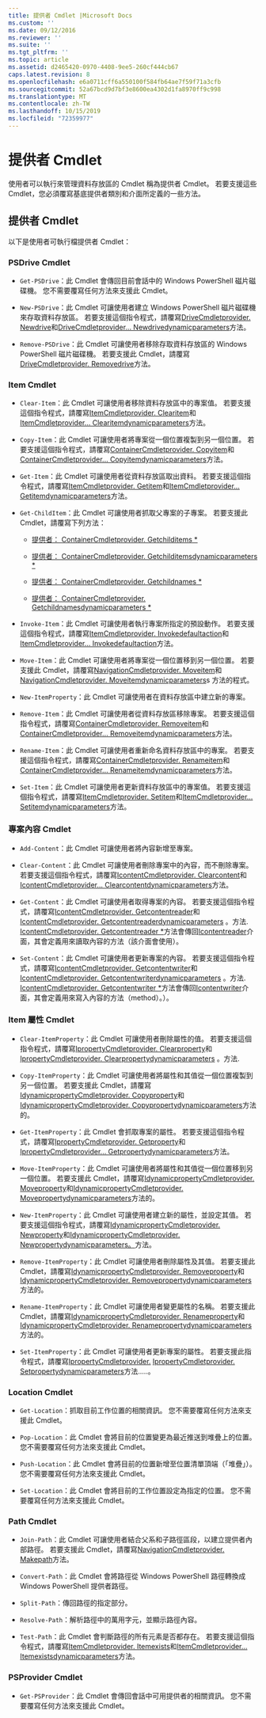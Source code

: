 ```yaml
---
title: 提供者 Cmdlet |Microsoft Docs
ms.custom: ''
ms.date: 09/12/2016
ms.reviewer: ''
ms.suite: ''
ms.tgt_pltfrm: ''
ms.topic: article
ms.assetid: d2465420-0970-4408-9ee5-260cf444cb67
caps.latest.revision: 8
ms.openlocfilehash: e6a0711cff6a550100f584fb64ae7f59f71a3cfb
ms.sourcegitcommit: 52a67bcd9d7bf3e8600ea4302d1fa8970ff9c998
ms.translationtype: MT
ms.contentlocale: zh-TW
ms.lasthandoff: 10/15/2019
ms.locfileid: "72359977"
---
```

# <a name="provider-cmdlets"></a>提供者 Cmdlet

使用者可以執行來管理資料存放區的 Cmdlet 稱為提供者 Cmdlet。 若要支援這些 Cmdlet，您必須覆寫基底提供者類別和介面所定義的一些方法。

## <a name="provider-cmdlets"></a>提供者 Cmdlet

以下是使用者可執行檔提供者 Cmdlet：

### <a name="psdrive-cmdlets"></a>PSDrive Cmdlet

- `Get-PSDrive`：此 Cmdlet 會傳回目前會話中的 Windows PowerShell 磁片磁碟機。 您不需要覆寫任何方法來支援此 Cmdlet。

- `New-PSDrive`：此 Cmdlet 可讓使用者建立 Windows PowerShell 磁片磁碟機來存取資料存放區。 若要支援這個指令程式，請覆寫[DriveCmdletprovider. Newdrive](/dotnet/api/System.Management.Automation.Provider.DriveCmdletProvider.NewDrive)和[DriveCmdletprovider... Newdrivedynamicparameters](/dotnet/api/System.Management.Automation.Provider.DriveCmdletProvider.NewDriveDynamicParameters)方法。

- `Remove-PSDrive`：此 Cmdlet 可讓使用者移除存取資料存放區的 Windows PowerShell 磁片磁碟機。 若要支援此 Cmdlet，請覆寫[DriveCmdletprovider. Removedrive](/dotnet/api/System.Management.Automation.Provider.DriveCmdletProvider.RemoveDrive)方法。

### <a name="item-cmdlets"></a>Item Cmdlet

- `Clear-Item`：此 Cmdlet 可讓使用者移除資料存放區中的專案值。 若要支援這個指令程式，請覆寫[ItemCmdletprovider. Clearitem](/dotnet/api/System.Management.Automation.Provider.ItemCmdletProvider.ClearItem)和[ItemCmdletprovider... Clearitemdynamicparameters](/dotnet/api/System.Management.Automation.Provider.ItemCmdletProvider.ClearItemDynamicParameters)方法。

- `Copy-Item`：此 Cmdlet 可讓使用者將專案從一個位置複製到另一個位置。 若要支援這個指令程式，請覆寫[ContainerCmdletprovider. Copyitem](/dotnet/api/System.Management.Automation.Provider.ContainerCmdletProvider.CopyItem)和[ContainerCmdletprovider... Copyitemdynamicparameters](/dotnet/api/System.Management.Automation.Provider.ContainerCmdletProvider.CopyItemDynamicParameters)方法。

- `Get-Item`：此 Cmdlet 可讓使用者從資料存放區取出資料。 若要支援這個指令程式，請覆寫[ItemCmdletprovider. Getitem](/dotnet/api/System.Management.Automation.Provider.ItemCmdletProvider.GetItem)和[ItemCmdletprovider... Getitemdynamicparameters](/dotnet/api/System.Management.Automation.Provider.ItemCmdletProvider.GetItemDynamicParameters)方法。

- `Get-ChildItem`：此 Cmdlet 可讓使用者抓取父專案的子專案。 若要支援此 Cmdlet，請覆寫下列方法：

  - [提供者： ContainerCmdletprovider. Getchilditems *](/dotnet/api/System.Management.Automation.Provider.ContainerCmdletProvider.GetChildItems)

  - [提供者： ContainerCmdletprovider. Getchilditemsdynamicparameters *](/dotnet/api/System.Management.Automation.Provider.ContainerCmdletProvider.GetChildItemsDynamicParameters)

  - [提供者： ContainerCmdletprovider. Getchildnames *](/dotnet/api/System.Management.Automation.Provider.ContainerCmdletProvider.GetChildNames)

  - [提供者： ContainerCmdletprovider. Getchildnamesdynamicparameters *](/dotnet/api/System.Management.Automation.Provider.ContainerCmdletProvider.GetChildNamesDynamicParameters)

- `Invoke-Item`：此 Cmdlet 可讓使用者執行專案所指定的預設動作。 若要支援這個指令程式，請覆寫[ItemCmdletprovider. Invokedefaultaction](/dotnet/api/System.Management.Automation.Provider.ItemCmdletProvider.InvokeDefaultAction)和[ItemCmdletprovider... Invokedefaultaction](/dotnet/api/System.Management.Automation.Provider.ItemCmdletProvider.InvokeDefaultAction)方法。

- `Move-Item`：此 Cmdlet 可讓使用者將專案從一個位置移到另一個位置。 若要支援此 Cmdlet，請覆寫[NavigationCmdletprovider. Moveitem](/dotnet/api/System.Management.Automation.Provider.NavigationCmdletProvider.MoveItem)和[NavigationCmdletprovider. Moveitemdynamicparameters](/dotnet/api/System.Management.Automation.Provider.NavigationCmdletProvider.MoveItemDynamicParameters)s 方法的程式。

- `New-ItemProperty`：此 Cmdlet 可讓使用者在資料存放區中建立新的專案。

- `Remove-Item`：此 Cmdlet 可讓使用者從資料存放區移除專案。 若要支援這個指令程式，請覆寫[ContainerCmdletprovider. Removeitem](/dotnet/api/System.Management.Automation.Provider.ContainerCmdletProvider.RemoveItem)和[ContainerCmdletprovider... Removeitemdynamicparameters](/dotnet/api/System.Management.Automation.Provider.ContainerCmdletProvider.RemoveItemDynamicParameters)方法。

- `Rename-Item`：此 Cmdlet 可讓使用者重新命名資料存放區中的專案。 若要支援這個指令程式，請覆寫[ContainerCmdletprovider. Renameitem](/dotnet/api/System.Management.Automation.Provider.ContainerCmdletProvider.RenameItem)和[ContainerCmdletprovider... Renameitemdynamicparameters](/dotnet/api/System.Management.Automation.Provider.ContainerCmdletProvider.RenameItemDynamicParameters)方法。

- `Set-Item`：此 Cmdlet 可讓使用者更新資料存放區中的專案值。 若要支援這個指令程式，請覆寫[ItemCmdletprovider. Setitem](/dotnet/api/System.Management.Automation.Provider.ItemCmdletProvider.SetItem)和[ItemCmdletprovider... Setitemdynamicparameters](/dotnet/api/System.Management.Automation.Provider.ItemCmdletProvider.SetItemDynamicParameters)方法。

### <a name="item-content-cmdlets"></a>專案內容 Cmdlet

- `Add-Content`：此 Cmdlet 可讓使用者將內容新增至專案。

- `Clear-Content`：此 Cmdlet 可讓使用者刪除專案中的內容，而不刪除專案。 若要支援這個指令程式，請覆寫[IcontentCmdletprovider. Clearcontent](/dotnet/api/System.Management.Automation.Provider.IContentCmdletProvider.ClearContent)和[IcontentCmdletprovider... Clearcontentdynamicparameters](/dotnet/api/System.Management.Automation.Provider.IContentCmdletProvider.ClearContentDynamicParameters)方法。

- `Get-Content`：此 Cmdlet 可讓使用者取得專案的內容。 若要支援這個指令程式，請覆寫[IcontentCmdletprovider. Getcontentreader](/dotnet/api/System.Management.Automation.Provider.IContentCmdletProvider.GetContentReader)和[IcontentCmdletprovider. Getcontentreaderdynamicparameters](/dotnet/api/System.Management.Automation.Provider.IContentCmdletProvider.GetContentReaderDynamicParameters) 。方法. [IcontentCmdletprovider. Getcontentreader *](/dotnet/api/System.Management.Automation.Provider.IContentCmdletProvider.GetContentReader)方法會傳回[Icontentreader](/dotnet/api/System.Management.Automation.Provider.IContentReader)介面，其會定義用來讀取內容的方法（該介面會使用）。

- `Set-Content`：此 Cmdlet 可讓使用者更新專案的內容。 若要支援這個指令程式，請覆寫[IcontentCmdletprovider. Getcontentwriter](/dotnet/api/System.Management.Automation.Provider.IContentCmdletProvider.GetContentWriter)和[IcontentCmdletprovider. Getcontentwriterdynamicparameters](/dotnet/api/System.Management.Automation.Provider.IContentCmdletProvider.GetContentWriterDynamicParameters) 。方法. [IcontentCmdletprovider. Getcontentwriter *](/dotnet/api/System.Management.Automation.Provider.IContentCmdletProvider.GetContentWriter)方法會傳回[Icontentwriter](/dotnet/api/System.Management.Automation.Provider.IContentWriter)介面，其會定義用來寫入內容的方法（method）。）。

### <a name="item-property-cmdlets"></a>Item 屬性 Cmdlet

- `Clear-ItemProperty`：此 Cmdlet 可讓使用者刪除屬性的值。 若要支援這個指令程式，請覆寫[IpropertyCmdletprovider. Clearproperty](/dotnet/api/System.Management.Automation.Provider.IPropertyCmdletProvider.ClearProperty)和[IpropertyCmdletprovider. Clearpropertydynamicparameters](/dotnet/api/System.Management.Automation.Provider.IPropertyCmdletProvider.ClearPropertyDynamicParameters) 。方法.

- `Copy-ItemProperty`：此 Cmdlet 可讓使用者將屬性和其值從一個位置複製到另一個位置。 若要支援此 Cmdlet，請覆寫[IdynamicpropertyCmdletprovider. Copyproperty](/dotnet/api/System.Management.Automation.Provider.IDynamicPropertyCmdletProvider.CopyProperty)和[IdynamicpropertyCmdletprovider. Copypropertydynamicparameters](/dotnet/api/System.Management.Automation.Provider.IDynamicPropertyCmdletProvider.CopyPropertyDynamicParameters)方法的。

- `Get-ItemProperty`：此 Cmdlet 會抓取專案的屬性。 若要支援這個指令程式，請覆寫[IpropertyCmdletprovider. Getproperty](/dotnet/api/System.Management.Automation.Provider.IPropertyCmdletProvider.GetProperty)和[IpropertyCmdletprovider... Getpropertydynamicparameters](/dotnet/api/System.Management.Automation.Provider.IPropertyCmdletProvider.GetPropertyDynamicParameters)方法。

- `Move-ItemProperty`：此 Cmdlet 可讓使用者將屬性和其值從一個位置移到另一個位置。 若要支援此 Cmdlet，請覆寫[IdynamicpropertyCmdletprovider. Moveproperty](/dotnet/api/System.Management.Automation.Provider.IDynamicPropertyCmdletProvider.MoveProperty)和[IdynamicpropertyCmdletprovider. Movepropertydynamicparameters](/dotnet/api/System.Management.Automation.Provider.IDynamicPropertyCmdletProvider.MovePropertyDynamicParameters)方法的。

- `New-ItemProperty`：此 Cmdlet 可讓使用者建立新的屬性，並設定其值。 若要支援這個指令程式，請覆寫[IdynamicpropertyCmdletprovider. Newproperty](/dotnet/api/System.Management.Automation.Provider.IDynamicPropertyCmdletProvider.NewProperty)和[IdynamicpropertyCmdletprovider. Newpropertydynamicparameters。](/dotnet/api/System.Management.Automation.Provider.IDynamicPropertyCmdletProvider.NewPropertyDynamicParameters)方法。

- `Remove-ItemProperty`：此 Cmdlet 可讓使用者刪除屬性及其值。 若要支援此 Cmdlet，請覆寫[IdynamicpropertyCmdletprovider. Removeproperty](/dotnet/api/System.Management.Automation.Provider.IDynamicPropertyCmdletProvider.RemoveProperty)和[IdynamicpropertyCmdletprovider. Removepropertydynamicparameters](/dotnet/api/System.Management.Automation.Provider.IDynamicPropertyCmdletProvider.RemovePropertyDynamicParameters)方法的。

- `Rename-ItemProperty`：此 Cmdlet 可讓使用者變更屬性的名稱。 若要支援此 Cmdlet，請覆寫[IdynamicpropertyCmdletprovider. Renameproperty](/dotnet/api/System.Management.Automation.Provider.IDynamicPropertyCmdletProvider.RenameProperty)和[IdynamicpropertyCmdletprovider. Renamepropertydynamicparameters](/dotnet/api/System.Management.Automation.Provider.IDynamicPropertyCmdletProvider.RenamePropertyDynamicParameters)方法的。

- `Set-ItemProperty`：此 Cmdlet 可讓使用者更新專案的屬性。 若要支援此指令程式，請覆寫[IpropertyCmdletprovider.](/dotnet/api/System.Management.Automation.Provider.IPropertyCmdletProvider.SetProperty) [IpropertyCmdletprovider. Setpropertydynamicparameters](/dotnet/api/System.Management.Automation.Provider.IPropertyCmdletProvider.SetPropertyDynamicParameters)方法.....。

### <a name="location-cmdlets"></a>Location Cmdlet

- `Get-Location`：抓取目前工作位置的相關資訊。 您不需要覆寫任何方法來支援此 Cmdlet。

- `Pop-Location`：此 Cmdlet 會將目前的位置變更為最近推送到堆疊上的位置。 您不需要覆寫任何方法來支援此 Cmdlet。

- `Push-Location`：此 Cmdlet 會將目前的位置新增至位置清單頂端（「堆疊」）。 您不需要覆寫任何方法來支援此 Cmdlet。

- `Set-Location`：此 Cmdlet 會將目前的工作位置設定為指定的位置。 您不需要覆寫任何方法來支援此 Cmdlet。

### <a name="path-cmdlets"></a>Path Cmdlet

- `Join-Path`：此 Cmdlet 可讓使用者結合父系和子路徑區段，以建立提供者內部路徑。 若要支援此 Cmdlet，請覆寫[NavigationCmdletprovider. Makepath](/dotnet/api/System.Management.Automation.Provider.NavigationCmdletProvider.MakePath)方法。

- `Convert-Path`：此 Cmdlet 會將路徑從 Windows PowerShell 路徑轉換成 Windows PowerShell 提供者路徑。

- `Split-Path`：傳回路徑的指定部分。

- `Resolve-Path`：解析路徑中的萬用字元，並顯示路徑內容。

- `Test-Path`：此 Cmdlet 會判斷路徑的所有元素是否都存在。 若要支援這個指令程式，請覆寫[ItemCmdletprovider. Itemexists](/dotnet/api/System.Management.Automation.Provider.ItemCmdletProvider.ItemExists)和[ItemCmdletprovider... Itemexistsdynamicparameters](/dotnet/api/System.Management.Automation.Provider.ItemCmdletProvider.ItemExistsDynamicParameters)方法。

### <a name="psprovider-cmdlets"></a>PSProvider Cmdlet

- `Get-PSProvider`：此 Cmdlet 會傳回會話中可用提供者的相關資訊。 您不需要覆寫任何方法來支援此 Cmdlet。